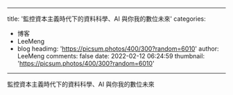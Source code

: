 
---
title: '監控資本主義時代下的資料科學、AI 與你我的數位未來'
categories: 
 - 博客
 - LeeMeng
 - blog
headimg: 'https://picsum.photos/400/300?random=6010'
author: LeeMeng
comments: false
date: 2022-02-12 06:24:59
thumbnail: 'https://picsum.photos/400/300?random=6010'
---

<div>   
監控資本主義時代下的資料科學、AI 與你我的數位未來  
</div>
            